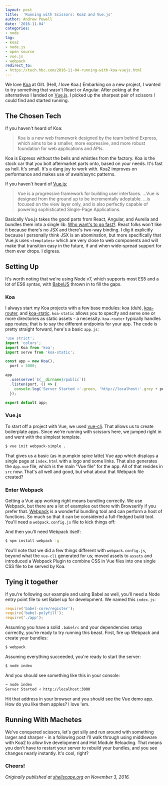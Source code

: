 ```yaml
---
layout: post
title:  'Running with Scissors: Koa2 and Vue.js'
author: Andrew Powell
date: '2016-11-04'
categories: 
- node
tag:
- koa2
- node.js
- open source
- vue.js
- webpack
redirect_to:
- https://tech.hbc.com/2016-11-04-running-with-koa-vuejs.html
---
```


We love [Koa](http://koajs.com/) at Gilt. (Hell, *I* love Koa.) Embarking on a new
project, I wanted to try something that wasn't React or Angular. After poking at
the alternatives I landed on [Vue.js](https://vuejs.org/). I picked up the sharpest pair of
scissors I could find and started running.

<!-- more -->

## The Chosen Tech

If you haven't heard of Koa:

> Koa is a new web framework designed by the team behind Express, which aims to
be a smaller, more expressive, and more robust foundation for web applications
and APIs.

Koa is Express without the bells and whistles from the factory. Koa is the stock
car that you bolt aftermarket parts onto, based on your needs. It's fast as hell.
It's small. It's a dang joy to work with. Koa2 improves on performance and makes
use of await/async patterns.

If you haven't heard of [Vue.js](https://vuejs.org/);

> Vue is a progressive framework for building user interfaces. ...Vue is
designed from the ground up to be incrementally adoptable. ...is focused on the
view layer only, and is also perfectly capable of powering sophisticated
Single-Page Applications.

Basically Vue.js takes the good parts from React, Angular, and Aurelia and bundles
them into a single lib. [Who want's to go fast?](https://www.youtube.com/watch?v=gnA1Q2JvvJo).
React folks won't like it because there's no JSX and there's two-way binding. I
dig it explicitly because I personally think JSX is an abomination, but more
specifically that Vue.js uses `<templates>` which are very close to web components
and will make that transition easy in the future, if and when wide-spread support
for them ever drops. I digress.

## Setting Up

It's worth noting that we're using Node v7, which supports most ES5 and a lot of
ES6 syntax, with [BabelJS](http://babeljs.io) thrown in to fill the gaps.

### Koa

I always start my Koa projects with a few base modules: koa (duh),
[koa-router](https://www.npmjs.com/package/koa-router), and
[koa-static](https://www.npmjs.com/package/koa-static). `koa-static` allows you
to specify and serve one or more directories as static assets - a necessity.
`koa-router` typically handles app routes; that is to say the different endpoints
for your app. The code is pretty straight forward, here's a basic `app.js`:

```js
'use strict';
import 'colors';
import Koa from 'koa';
import serve from 'koa-static';

const app = new Koa(),
  port = 3000;

app
  .use(serve(`${__dirname}/public`))
  .listen(port, () => {
    console.log('Server Started ∹'.green, 'http://localhost:'.grey + port.toString().blue);
  });

export default app;
```

### Vue.js

To start off a project with Vue, we used [vue-cli](https://github.com/vuejs/vue-cli).
That allows us to create boilerplate apps. Since we're running with scissors here,
we jumped right in and went with the simplest template.

```bash
$ vue init webpack-simple .
```

That gives us a basic (as in pumpkin spice latte) Vue app which displays a single
page at `index.html` with a logo and some links. That also generates the
`App.vue` file, which is the main "Vue file" for the app. All of that resides in
`src` now. That's all well and good, but what about that Webpack file created?

### Enter Webpack

Getting a Vue app working right means bundling correctly. We use Webpack, but
there are a lot of examples out there with Browserify if you prefer that.
[Webpack](https://webpack.github.io/) is a wonderful bundling tool and can
perform a host of functions. So much so that it can be considered a full-fledged
build tool. You'll need a `webpack.config.js` file to kick things off:

<script src="https://gist.github.com/shellscape/359caf7243e7f53d7ff2d60e41f637c3.js"></script>

And then you'll need Webpack itself:

```bash
$ npm install webpack -g
```

You'll note that we did a few things different with `webpack.config.js`, beyond
what the `vue-cli` generated for us; moved assets to `assets` and introduced
a Webpack Plugin to combine CSS in Vue files into one single CSS file to be served
by Koa.

## Tying it together

If you're following our example and using Babel as well, you'll need a Node
entry point file to set Babel up for development. We named this `index.js`:

```js
require('babel-core/register');
require('babel-polyfill');
require('./app');
```

Assuming you have a solid `.babelrc` and your dependencies setup correctly,
you're ready to try running this beast. First, fire up Webpack and create your
bundles:

```bash
$ webpack
```

Assuming everything succeeded, you're ready to start the server:

```bash
$ node index
```

And you should see something like this in your console:

```bash
→ node index
Server Started ∹ http://localhost:3000
```

Hit that address in your browser and you should see the Vue demo app. How do you
like them apples? I love 'em.

## Running With Machetes

We've conquered scissors, let's get silly and run around with something larger
and sharper - in a following post I'll walk through using middleware with Koa2
to allow live development and Hot Module Reloading. That means you don't have to
restart your server to rebuild your bundles, and you see changes nearly instantly.
It's cool, right?

### Cheers!

*Originally published at
[shellscape.org](http://shellscape.org/2016/11/04/running-with-koa-vuejs) on
November 3, 2016.*
